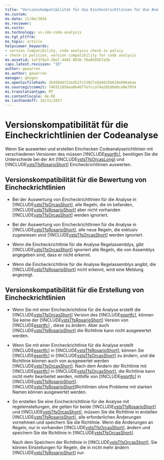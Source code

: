 ```yaml
---
title: "Versionskompatibilität für die Eincheckrichtlinien für die Analyse | Microsoft Docs"
ms.custom: 
ms.date: 11/04/2016
ms.reviewer: 
ms.suite: 
ms.technology: vs-ide-code-analysis
ms.tgt_pltfrm: 
ms.topic: article
helpviewer_keywords:
- version compatibility, code analysis check-in policy
- check-in policies, version compatibility for code analysis
ms.assetid: 1af376e3-3be7-4445-803b-76a858567a5b
caps.latest.revision: "15"
author: gewarren
ms.author: gewarren
manager: ghogen
ms.openlocfilehash: 3b4504d723ed527c53827a5d4035b610e696abae
ms.sourcegitcommit: f40311056ea0b4677efcca74a285dbb0ce0e7974
ms.translationtype: MT
ms.contentlocale: de-DE
ms.lasthandoff: 10/31/2017
---
```

# <a name="version-compatibility-for-code-analysis-check-in-policies"></a>Versionskompatibilität für die Eincheckrichtlinien der Codeanalyse
Wenn Sie auswerten und erstellen Einchecken Codeanalyserichtlinien mit verschiedenen Versionen des müssen [!INCLUDE[esprtfc](../code-quality/includes/esprtfc_md.md)], benötigen Sie die Unterschiede bei der Art [!INCLUDE[vstsTfsOrcasLong](../code-quality/includes/vststfsorcaslong_md.md)] und [!INCLUDE[vstsTfsRosarioShort](../code-quality/includes/vststfsrosarioshort_md.md)] Eincheckrichtlinien auswerten.  
  
## <a name="version-compatibility-for-evaluating-check-in-policies"></a>Versionskompatibilität für die Bewertung von Eincheckrichtlinien  
  
-   Bei der Auswertung von Eincheckrichtlinien für die Analyse in [!INCLUDE[vstsTfsOrcasShort](../code-quality/includes/vststfsorcasshort_md.md)], alle Regeln, die im befanden, [!INCLUDE[vstsTfsRosarioShort](../code-quality/includes/vststfsrosarioshort_md.md)] aber nicht vorhanden [!INCLUDE[vstsTfsOrcasShort](../code-quality/includes/vststfsorcasshort_md.md)] werden ignoriert.  
  
-   Bei der Auswertung von Eincheckrichtlinien für die Analyse in [!INCLUDE[vstsTfsRosarioShort](../code-quality/includes/vststfsrosarioshort_md.md)], alle neue Regeln, die exklusiv zugewiesen sind [!INCLUDE[vstsTfsOrcasShort](../code-quality/includes/vststfsorcasshort_md.md)] werden ignoriert.  
  
-   Wenn die Eincheckrichtlinie für die Analyse Regelassemblys, gibt [!INCLUDE[vstsTfsOrcasShort](../code-quality/includes/vststfsorcasshort_md.md)] ignoriert alle Regeln, die von Assemblys angegeben sind, dass er nicht erkennt.  
  
-   Wenn die Eincheckrichtlinie für die Analyse Regelassemblys angibt, die [!INCLUDE[vstsTfsRosarioShort](../code-quality/includes/vststfsrosarioshort_md.md)] nicht erkennt, wird eine Meldung angezeigt.  
  
## <a name="version-compatibility-for-authoring-check-in-policies"></a>Versionskompatibilität für die Erstellung von Eincheckrichtlinien  
  
-   Wenn Sie mit einer Eincheckrichtlinie für die Analyse erstellt die [!INCLUDE[vstsTfsOrcasShort](../code-quality/includes/vststfsorcasshort_md.md)] Version des [!INCLUDE[esprtfc](../code-quality/includes/esprtfc_md.md)], können Sie keine der [!INCLUDE[vstsTfsRosarioShort](../code-quality/includes/vststfsrosarioshort_md.md)] Version von [!INCLUDE[esprtfc](../code-quality/includes/esprtfc_md.md)] , diese zu ändern. Aber auch [!INCLUDE[vstsTfsRosarioShort](../code-quality/includes/vststfsrosarioshort_md.md)] die Richtlinie kann nicht ausgewertet werden.  
  
-   Wenn Sie mit einer Eincheckrichtlinie für die Analyse erstellt [!INCLUDE[esprtfc](../code-quality/includes/esprtfc_md.md)] in [!INCLUDE[vstsTfsRosarioShort](../code-quality/includes/vststfsrosarioshort_md.md)], können Sie [!INCLUDE[esprtfc](../code-quality/includes/esprtfc_md.md)] in [!INCLUDE[vstsTfsOrcasShort](../code-quality/includes/vststfsorcasshort_md.md)] zu ändern, und die Richtlinie können auch von ausgewertet werden [!INCLUDE[vstsTfsOrcasShort](../code-quality/includes/vststfsorcasshort_md.md)]. Nach dem Ändern der Richtlinie mit [!INCLUDE[esprtfc](../code-quality/includes/esprtfc_md.md)] in [!INCLUDE[vstsTfsOrcasShort](../code-quality/includes/vststfsorcasshort_md.md)], die Richtlinie kann nicht mehr bearbeitet werden, mithilfe von [!INCLUDE[esprtfc](../code-quality/includes/esprtfc_md.md)] in [!INCLUDE[vstsTfsRosarioShort](../code-quality/includes/vststfsrosarioshort_md.md)]. [!INCLUDE[vstsTfsRosarioShort](../code-quality/includes/vststfsrosarioshort_md.md)]Richtlinien ohne Probleme mit starken Namen können ausgewertet werden.  
  
-   So erstellen Sie eine Eincheckrichtlinie für die Analyse mit regeleinstellungen, die gelten für beide [!INCLUDE[vstsTfsRosarioShort](../code-quality/includes/vststfsrosarioshort_md.md)] und [!INCLUDE[vstsTfsOrcasShort](../code-quality/includes/vststfsorcasshort_md.md)], müssen Sie die Richtlinie in erstellen [!INCLUDE[vstsTfsRosarioShort](../code-quality/includes/vststfsrosarioshort_md.md)], alle erforderlichen Änderungen vornehmen und speichern Sie die Richtlinie. Wenn die Änderungen an Regeln, nur in vorhanden [!INCLUDE[vstsTfsOrcasShort](../code-quality/includes/vststfsorcasshort_md.md)], ändern und speichern Sie die Richtlinie in [!INCLUDE[vstsTfsOrcasShort](../code-quality/includes/vststfsorcasshort_md.md)].  
  
     Nach dem Speichern der Richtlinie in [!INCLUDE[vstsTfsOrcasShort](../code-quality/includes/vststfsorcasshort_md.md)], Sie können Einstellungen für Regeln, die in nicht mehr ändern [!INCLUDE[vstsTfsRosarioShort](../code-quality/includes/vststfsrosarioshort_md.md)] nur.